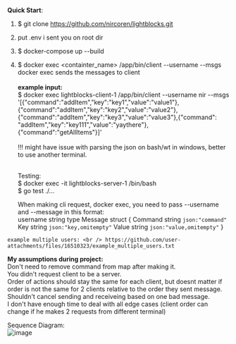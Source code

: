 <b>Quick Start</b>: <br />
   1. $ git clone https://github.com/nircoren/lightblocks.git <br />
   2. put .env i sent you on root dir <br />
   3. $ docker-compose up --build <br />
  4. $ docker exec <containter_name> /app/bin/client --username <username> --msgs <msgs> <br />
	docker exec sends the messages to client
<br/><br/>
        <b>example input:</b> <br/>
	$ docker exec lightblocks-client-1 /app/bin/client --username nir --msgs '[{"command":"addItem","key":"key1","value":"value1"},{"command":"addItem","key":"key2","value":"value2"},{"command":"addItem","key":"key3","value":"value3"},{"command": "addItem","key":"key111","value":"yaythere"},{"command":"getAllItems"}]'  <br /> <br />
  !!! might have issue with parsing the json on bash/wt in windows, better to use another terminal. <br /> <br />
	
	 Testing:  <br />
	 $ docker exec -it lightblocks-server-1 /bin/bash <br />
	 $ go test ./...
	 <br />
  
	    When making cli request, docker exec,  you need to pass --username and --message in this format: <br />
	    username string
	    type Message struct {
	      Command string `json:"command"`
	      Key     string `json:"key,omitempty"`
	      Value   string `json:"value,omitempty"`
	    }

    example multiple users: <br /> https://github.com/user-attachments/files/16510323/example_multiple_users.txt


<b> My assumptions during project: </b> <br />
	Don't need to remove command from map after making it. <br />
	You didn't request client to be a server. <br />
	Order of actions should stay the same for each client, but doesnt matter if order is not the same for 2 clients relative to the order they sent message. <br />
	Shouldn't cancel sending and receiveing based on one bad message. <br />
 	I don't have enough time to deal with all edge cases (client order can change if he makes 2 requests from different terminal)

Sequence Diagram: <br />
![image](https://github.com/user-attachments/assets/473d3de8-2e08-4646-b32e-ee283d4ba306)



